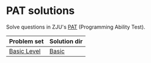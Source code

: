 # PAT solutions

Solve questions in ZJU's [PAT](https://www.patest.cn/) (Programming Ability Test).

| Problem set | Solution dir |
| ----------- | ------------ |
| [Basic Level](https://pintia.cn/problem-sets/994805260223102976) | [Basic](Basic) |
